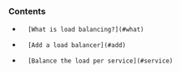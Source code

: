 

### Contents

*		[What is load balancing?](#what)
*		[Add a load balancer](#add)
*		[Balance the load per service](#service)

